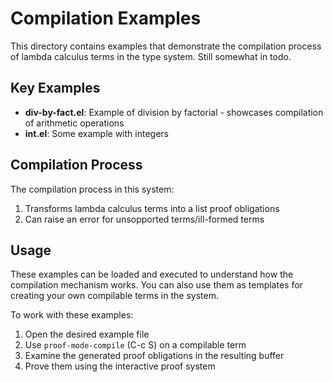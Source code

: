 # Compilation Examples

This directory contains examples that demonstrate the compilation process of lambda calculus terms in the type system.
Still somewhat in todo.

## Key Examples

- **div-by-fact.el**: Example of division by factorial - showcases compilation of arithmetic operations
- **int.el**: Some example with integers

## Compilation Process

The compilation process in this system:

1. Transforms lambda calculus terms into a list proof obligations
2. Can raise an error for unsopported terms/ill-formed terms

## Usage

These examples can be loaded and executed to understand how the compilation mechanism works. You can also use them as templates for creating your own compilable terms in the system.

To work with these examples:
1. Open the desired example file
2. Use `proof-mode-compile` (C-c S) on a compilable term
3. Examine the generated proof obligations in the resulting buffer
4. Prove them using the interactive proof system
